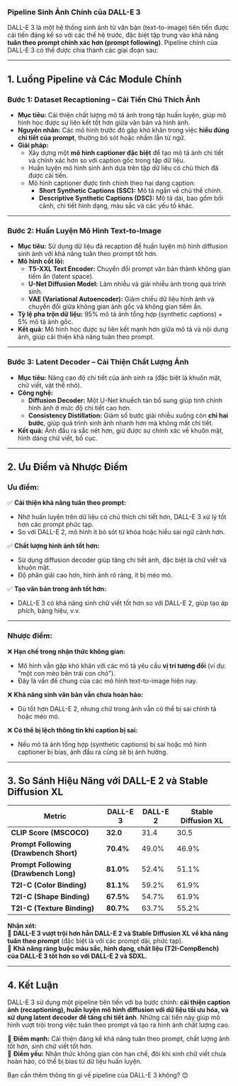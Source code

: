 ### **Pipeline Sinh Ảnh Chính của DALL-E 3**

DALL-E 3 là một hệ thống sinh ảnh từ văn bản (text-to-image) tiên tiến được cải tiến đáng kể so với các thế hệ trước, đặc biệt tập trung vào khả năng **tuân theo prompt chính xác hơn (prompt following)**. Pipeline chính của DALL-E 3 có thể được chia thành các giai đoạn sau:

---

## **1. Luồng Pipeline và Các Module Chính**

### **Bước 1: Dataset Recaptioning – Cải Tiến Chú Thích Ảnh**
- **Mục tiêu:** Cải thiện chất lượng mô tả ảnh trong tập huấn luyện, giúp mô hình học được sự liên kết tốt hơn giữa văn bản và hình ảnh.
- **Nguyên nhân:** Các mô hình trước đó gặp khó khăn trong việc **hiểu đúng chi tiết của prompt**, thường bỏ sót hoặc nhầm lẫn từ ngữ.
- **Giải pháp:**
  - Xây dựng một **mô hình captioner đặc biệt** để tạo mô tả ảnh chi tiết và chính xác hơn so với caption gốc trong tập dữ liệu.
  - Huấn luyện mô hình sinh ảnh dựa trên tập dữ liệu có chú thích đã được cải tiến.
  - Mô hình captioner được tinh chỉnh theo hai dạng caption:
    - **Short Synthetic Captions (SSC):** Mô tả ngắn về chủ thể chính.
    - **Descriptive Synthetic Captions (DSC):** Mô tả dài, bao gồm bối cảnh, chi tiết hình dạng, màu sắc và các yếu tố khác.

---

### **Bước 2: Huấn Luyện Mô Hình Text-to-Image**
- **Mục tiêu:** Sử dụng dữ liệu đã recaption để huấn luyện mô hình diffusion sinh ảnh với khả năng tuân theo prompt tốt hơn.
- **Mô hình cốt lõi:**
  - **T5-XXL Text Encoder:** Chuyển đổi prompt văn bản thành không gian tiềm ẩn (latent space).
  - **U-Net Diffusion Model:** Làm nhiễu và giải nhiễu ảnh trong quá trình sinh.
  - **VAE (Variational Autoencoder):** Giảm chiều dữ liệu hình ảnh và chuyển đổi giữa không gian ảnh gốc và không gian tiềm ẩn.
- **Tỷ lệ pha trộn dữ liệu:** 95% mô tả ảnh tổng hợp (synthetic captions) + 5% mô tả ảnh gốc.
- **Kết quả:** Mô hình học được sự liên kết mạnh hơn giữa mô tả và nội dung ảnh, giúp cải thiện khả năng tuân theo prompt.

---

### **Bước 3: Latent Decoder – Cải Thiện Chất Lượng Ảnh**
- **Mục tiêu:** Nâng cao độ chi tiết của ảnh sinh ra (đặc biệt là khuôn mặt, chữ viết, vật thể nhỏ).
- **Công nghệ:**
  - **Diffusion Decoder:** Một U-Net khuếch tán bổ sung giúp tinh chỉnh hình ảnh ở mức độ chi tiết cao hơn.
  - **Consistency Distillation:** Giảm số bước giải nhiễu xuống còn **chỉ hai bước**, giúp quá trình sinh ảnh nhanh hơn mà không mất chi tiết.
- **Kết quả:** Ảnh đầu ra sắc nét hơn, giữ được sự chính xác về khuôn mặt, hình dáng chữ viết, bố cục.

---

## **2. Ưu Điểm và Nhược Điểm**
### **Ưu điểm:**
✅ **Cải thiện khả năng tuân theo prompt:**  
- Nhờ huấn luyện trên dữ liệu có chú thích chi tiết hơn, DALL-E 3 xử lý tốt hơn các prompt phức tạp.  
- So với DALL-E 2, mô hình ít bỏ sót từ khóa hoặc hiểu sai ngữ cảnh hơn.

✅ **Chất lượng hình ảnh tốt hơn:**  
- Sử dụng diffusion decoder giúp tăng chi tiết ảnh, đặc biệt là chữ viết và khuôn mặt.  
- Độ phân giải cao hơn, hình ảnh rõ ràng, ít bị méo mó.

✅ **Tạo văn bản trong ảnh tốt hơn:**  
- DALL-E 3 có khả năng sinh chữ viết tốt hơn so với DALL-E 2, giúp tạo áp phích, bảng hiệu, v.v.

---

### **Nhược điểm:**
❌ **Hạn chế trong nhận thức không gian:**  
- Mô hình vẫn gặp khó khăn với các mô tả yêu cầu **vị trí tương đối** (ví dụ: "một con mèo bên trái con chó").  
- Đây là vấn đề chung của các mô hình text-to-image hiện nay.

❌ **Khả năng sinh văn bản vẫn chưa hoàn hảo:**  
- Dù tốt hơn DALL-E 2, nhưng chữ trong ảnh vẫn có thể bị sai chính tả hoặc méo mó.  

❌ **Có thể bị lệch thông tin khi caption bị sai:**  
- Nếu mô tả ảnh tổng hợp (synthetic captions) bị sai hoặc mô hình captioner bị bias, ảnh đầu ra cũng sẽ bị ảnh hưởng.

---

## **3. So Sánh Hiệu Năng với DALL-E 2 và Stable Diffusion XL**
| **Metric** | **DALL-E 3** | **DALL-E 2** | **Stable Diffusion XL** |
|------------|-------------|-------------|--------------------|
| **CLIP Score (MSCOCO)** | **32.0** | 31.4 | 30.5 |
| **Prompt Following (Drawbench Short)** | **70.4%** | 49.0% | 46.9% |
| **Prompt Following (Drawbench Long)** | **81.0%** | 52.4% | 51.1% |
| **T2I-C (Color Binding)** | **81.1%** | 59.2% | 61.9% |
| **T2I-C (Shape Binding)** | **67.5%** | 54.7% | 61.9% |
| **T2I-C (Texture Binding)** | **80.7%** | 63.7% | 55.2% |

**Nhận xét:**  
🔹 **DALL-E 3 vượt trội hơn hẳn DALL-E 2 và Stable Diffusion XL về khả năng tuân theo prompt** (đặc biệt là với các prompt dài, phức tạp).  
🔹 **Khả năng ràng buộc màu sắc, hình dạng, chất liệu (T2I-CompBench) của DALL-E 3 tốt hơn so với DALL-E 2 và SDXL.**  

---

## **4. Kết Luận**
DALL-E 3 sử dụng một pipeline tiên tiến với ba bước chính: **cải thiện caption ảnh (recaptioning), huấn luyện mô hình diffusion với dữ liệu tối ưu hóa, và sử dụng latent decoder để tăng chi tiết ảnh**. Những cải tiến này giúp mô hình vượt trội trong việc tuân theo prompt và tạo ra hình ảnh chất lượng cao.

🔹 **Điểm mạnh:** Cải thiện đáng kể khả năng tuân theo prompt, chất lượng ảnh tốt hơn, sinh chữ viết tốt hơn.  
🔹 **Điểm yếu:** Nhận thức không gian còn hạn chế, đôi khi sinh chữ viết chưa hoàn hảo, có thể bị bias từ dữ liệu huấn luyện.  

Bạn cần thêm thông tin gì về pipeline của DALL-E 3 không? 😊